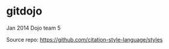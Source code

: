 gitdojo
=======

Jan 2014 Dojo team 5

Source repo: https://github.com/citation-style-language/styles
